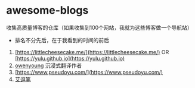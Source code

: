 # awesome-blogs
收集高质量博客的仓库（如果收集到100个网站，我就为这些博客做一个导航站）
- 排名不分先后，在于我看到的时间的前后


1. [https://littlecheesecake.me/](https://littlecheesecake.me/) OR [https://yulu.github.io](https://yulu.github.io)
1. [owenyoung](https://owenyoung.com) 沉浸式翻译作者
1. [https://www.pseudoyu.com/](https://www.pseudoyu.com/)
1. [艾逗笔](https://idoubi.cc/)
